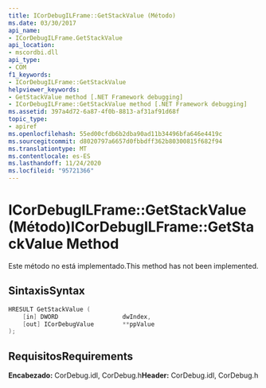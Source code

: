 ```yaml
---
title: ICorDebugILFrame::GetStackValue (Método)
ms.date: 03/30/2017
api_name:
- ICorDebugILFrame.GetStackValue
api_location:
- mscordbi.dll
api_type:
- COM
f1_keywords:
- ICorDebugILFrame::GetStackValue
helpviewer_keywords:
- GetStackValue method [.NET Framework debugging]
- ICorDebugILFrame::GetStackValue method [.NET Framework debugging]
ms.assetid: 397a4d72-6a87-4f0b-8813-af31af91d68f
topic_type:
- apiref
ms.openlocfilehash: 55ed00cfdb6b2dba90ad11b34496bfa646e4419c
ms.sourcegitcommit: d8020797a6657d0fbbdff362b80300815f682f94
ms.translationtype: MT
ms.contentlocale: es-ES
ms.lasthandoff: 11/24/2020
ms.locfileid: "95721366"
---
```

# <a name="icordebugilframegetstackvalue-method"></a><span data-ttu-id="badd0-102">ICorDebugILFrame::GetStackValue (Método)</span><span class="sxs-lookup"><span data-stu-id="badd0-102">ICorDebugILFrame::GetStackValue Method</span></span>

<span data-ttu-id="badd0-103">Este método no está implementado.</span><span class="sxs-lookup"><span data-stu-id="badd0-103">This method has not been implemented.</span></span>  
  
## <a name="syntax"></a><span data-ttu-id="badd0-104">Sintaxis</span><span class="sxs-lookup"><span data-stu-id="badd0-104">Syntax</span></span>  
  
```cpp  
HRESULT GetStackValue (  
    [in] DWORD                  dwIndex,  
    [out] ICorDebugValue        **ppValue  
);  
```  
  
## <a name="requirements"></a><span data-ttu-id="badd0-105">Requisitos</span><span class="sxs-lookup"><span data-stu-id="badd0-105">Requirements</span></span>  

 <span data-ttu-id="badd0-106">**Encabezado:** CorDebug.idl, CorDebug.h</span><span class="sxs-lookup"><span data-stu-id="badd0-106">**Header:** CorDebug.idl, CorDebug.h</span></span>

